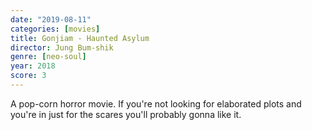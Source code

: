 ```yaml
---
date: "2019-08-11"
categories: [movies]
title: Gonjiam - Haunted Asylum
director: Jung Bum-shik
genre: [neo-soul]
year: 2018
score: 3
---
```


A pop-corn horror movie. If you're not looking for elaborated plots and you're in just for the scares you'll probably gonna like it.
